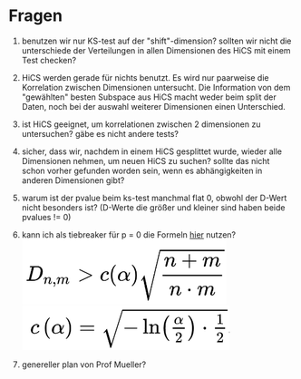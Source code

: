 # Fragen
1. benutzen wir nur KS-test auf der "shift"-dimension? sollten wir nicht die
unterschiede der Verteilungen in allen Dimensionen des HiCS mit einem Test checken?

2. HiCS werden gerade für nichts benutzt. Es wird nur paarweise die Korrelation zwischen
Dimensionen untersucht. Die Information von dem "gewählten" besten Subspace aus HiCS macht
weder beim split der Daten, noch bei der auswahl weiterer Dimensionen einen Unterschied.

3. ist HiCS geeignet, um korrelationen zwischen 2 dimensionen zu untersuchen?
gäbe es nicht andere tests?

4. sicher, dass wir, nachdem in einem HiCS gesplittet wurde, wieder alle
Dimensionen nehmen, um neuen HiCS zu suchen? sollte das nicht schon vorher
gefunden worden sein, wenn es abhängigkeiten in anderen Dimensionen gibt?

5. warum ist der pvalue beim ks-test manchmal flat 0, obwohl der D-Wert nicht
besonders ist? (D-Werte die größer und kleiner sind haben beide pvalues != 0)

6. kann ich als tiebreaker für p = 0 die Formeln
[hier](https://en.wikipedia.org/wiki/Kolmogorov%E2%80%93Smirnov_test) nutzen?\
![erste Formel](Formel01.png) ![zweite Formel](Formel02.png)

7. genereller plan von Prof Mueller?